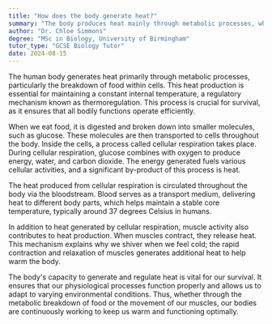 ```yaml
---
title: "How does the body generate heat?"
summary: "The body produces heat mainly through metabolic processes, which involve the breakdown of food in cells."
author: "Dr. Chloe Simmons"
degree: "MSc in Biology, University of Birmingham"
tutor_type: "GCSE Biology Tutor"
date: 2024-08-15
---
```


The human body generates heat primarily through metabolic processes, particularly the breakdown of food within cells. This heat production is essential for maintaining a constant internal temperature, a regulatory mechanism known as thermoregulation. This process is crucial for survival, as it ensures that all bodily functions operate efficiently.

When we eat food, it is digested and broken down into smaller molecules, such as glucose. These molecules are then transported to cells throughout the body. Inside the cells, a process called cellular respiration takes place. During cellular respiration, glucose combines with oxygen to produce energy, water, and carbon dioxide. The energy generated fuels various cellular activities, and a significant by-product of this process is heat.

The heat produced from cellular respiration is circulated throughout the body via the bloodstream. Blood serves as a transport medium, delivering heat to different body parts, which helps maintain a stable core temperature, typically around $37$ degrees Celsius in humans.

In addition to heat generated by cellular respiration, muscle activity also contributes to heat production. When muscles contract, they release heat. This mechanism explains why we shiver when we feel cold; the rapid contraction and relaxation of muscles generates additional heat to help warm the body.

The body's capacity to generate and regulate heat is vital for our survival. It ensures that our physiological processes function properly and allows us to adapt to varying environmental conditions. Thus, whether through the metabolic breakdown of food or the movement of our muscles, our bodies are continuously working to keep us warm and functioning optimally.
    